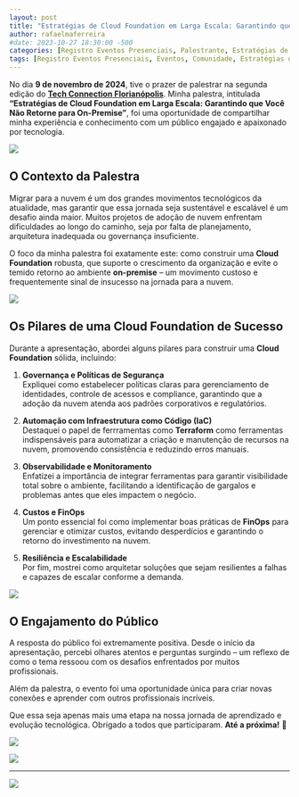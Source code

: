 ```yaml
---
layout: post
title: "Estratégias de Cloud Foundation em Larga Escala: Garantindo que Você Não Retorne para On-Premise - Tech Connection Floripa 2 Edição 2024"
author: rafaelmaferreira
#date: 2023-10-27 18:30:00 -500
categories: [Registro Eventos Presenciais, Palestrante, Estratégias de Cloud Foundation em Larga Escala Garantindo que Você Não Retorne para On-Premise - Tech Connection Floripa 2 Edição 2024]
tags: [Registro Eventos Presenciais, Eventos, Comunidade, Estratégias de Cloud Foundation em Larga Escala Garantindo que Você Não Retorne para On-Premise - Tech Connection Floripa 2 Edição 2024]
---
```


No dia **9 de novembro de 2024**, tive o prazer de palestrar na segunda edição do **[Tech Connection Florianópolis](https://talkfloripa.com.br/)**. Minha palestra, intitulada **“Estratégias de Cloud Foundation em Larga Escala: Garantindo que Você Não Retorne para On-Premise”**, foi uma oportunidade de compartilhar minha experiência e conhecimento com um público engajado e apaixonado por tecnologia.

![](https://stoblobcertificados011.blob.core.windows.net/imagens-blog/posts/tc.floripa.2024/1.jpeg)


## O Contexto da Palestra

Migrar para a nuvem é um dos grandes movimentos tecnológicos da atualidade, mas garantir que essa jornada seja sustentável e escalável é um desafio ainda maior. Muitos projetos de adoção de nuvem enfrentam dificuldades ao longo do caminho, seja por falta de planejamento, arquitetura inadequada ou governança insuficiente.

O foco da minha palestra foi exatamente este: como construir uma **Cloud Foundation** robusta, que suporte o crescimento da organização e evite o temido retorno ao ambiente **on-premise** – um movimento custoso e frequentemente sinal de insucesso na jornada para a nuvem.

![](https://stoblobcertificados011.blob.core.windows.net/imagens-blog/posts/tc.floripa.2024/2.jpeg)

## Os Pilares de uma Cloud Foundation de Sucesso

Durante a apresentação, abordei alguns pilares para construir uma **Cloud Foundation** sólida, incluindo:

1. **Governança e Políticas de Segurança**  
   Expliquei como estabelecer políticas claras para gerenciamento de identidades, controle de acessos e compliance, garantindo que a adoção da nuvem atenda aos padrões corporativos e regulatórios.

2. **Automação com Infraestrutura como Código (IaC)**  
   Destaquei o papel de ferrramentas como **Terraform** como ferramentas indispensáveis para automatizar a criação e manutenção de recursos na nuvem, promovendo consistência e reduzindo erros manuais.

3. **Observabilidade e Monitoramento**  
   Enfatizei a importância de integrar ferramentas para garantir visibilidade total sobre o ambiente, facilitando a identificação de gargalos e problemas antes que eles impactem o negócio.

4. **Custos e FinOps**  
   Um ponto essencial foi como implementar boas práticas de **FinOps** para gerenciar e otimizar custos, evitando desperdícios e garantindo o retorno do investimento na nuvem.

5. **Resiliência e Escalabilidade**  
   Por fim, mostrei como arquitetar soluções que sejam resilientes a falhas e capazes de escalar conforme a demanda.

![](https://stoblobcertificados011.blob.core.windows.net/imagens-blog/posts/tc.floripa.2024/3.jpeg)

## O Engajamento do Público

A resposta do público foi extremamente positiva. Desde o início da apresentação, percebi olhares atentos e perguntas surgindo – um reflexo de como o tema ressoou com os desafios enfrentados por muitos profissionais.

Além da palestra, o evento foi uma oportunidade única para criar novas conexões e aprender com outros profissionais incríveis.

Que essa seja apenas mais uma etapa na nossa jornada de aprendizado e evolução tecnológica. Obrigado a todos que participaram. **Até a próxima!** 🚀

![](https://stoblobcertificados011.blob.core.windows.net/imagens-blog/posts/tc.floripa.2024/4.jpeg)

![](https://stoblobcertificados011.blob.core.windows.net/certificados/2024-11-2TECHCONNECTIONFLORIPA.png)

---

![](https://stoblobcertificados011.blob.core.windows.net/imagens-blog/posts/Logo2.png)
